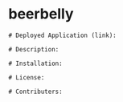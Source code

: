 # beerbelly

    # Deployed Application (link):

    # Description:

    # Installation:

    # License:

    # Contributers:
